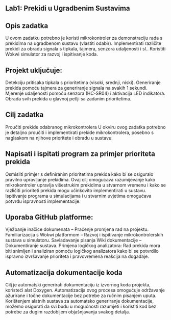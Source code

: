 ## Lab1: Prekidi u Ugradbenim Sustavima
## Opis zadatka
U ovom zadatku potrebno je koristi mikrokontroler za demonstraciju rada s prekidima na ugradbenom sustavu (vlastiti odabir). Implementirati različite prekidi za obradu signala s tipkala, tajmera, senzora udaljenosti i sl.. Koristiti Wokwi simulator za razvoj i ispitivanje koda.

## Projekt uključuje:

Detekciju pritisaka tipkala s prioritetima (visoki, srednji, niski).
Generiranje prekida pomoću tajmera za generiranje signala na svakih 1 sekundi.
Mjerenje udaljenosti pomoću senzora (HC-SR04) i aktivacija LED indikatora.
Obrada svih prekida u glavnoj petlji sa zadanim prioritetima.
## Cilj zadatka
Proučiti prekide odabranog mikrokontrolera
U okviru ovog zadatka potrebno je detaljno proučiti i implementirati prekide mikrokontrolera, posebno s naglaskom na njihove prioritete i obradu u sustavu.

## Napisati i ispitati program za primjer prioriteta prekida
Osmisliti primjer s definiranim prioritetima prekida kako bi se osiguralo pravilno upravljanje prekidima. Ovaj cilj omogućava razumijevanje kako mikrokontroler upravlja višestrukim prekidima u stvarnom vremenu i kako se različiti prioriteti prekida mogu učinkovito implementirati u sustavu. Ispitivanje programa u simulacijama i u stvarnim uvjetima omogućava potvrdu ispravnosti implementacije.

## Uporaba GitHub platforme:

Vježbanje inačice dokumenata – Praćenje promjena rad na projektu.
Familiarizacija s Wokwi platformom – Razvoj i ispitivanje mikrokontrolerskih sustava u simulatoru.
Savladavanje pisanja Wiki dokumentacije – Dokumentiranje sustava.
Primjena logičkog analizatora: Rad prekida mora biti snimljen i analiziran pomoću logičkog analizatora kako bi se potvrdilo ispravno izvršavanje prioriteta i pravovremena reakcija na događaje.

## Automatizacija dokumentacije koda
Cilj je automatski generirati dokumentaciju iz izvornog koda projekta, koristeći alat Doxygen. Automatizacija ovog procesa omogućuje održavanje ažurirane i točne dokumentacije bez potrebe za ručnim pisanjem uputa. Korištenjem alatnih sustava za automatsko generiranje dokumentacije, možemo osigurati da svi budu u mogućnosti razumjeti i koristiti kod bez potrebe za dugim razdobljem objašnjavanja svakog detalja.
